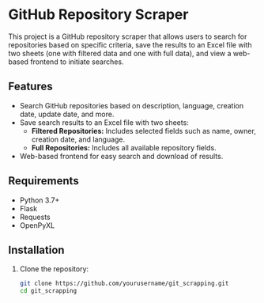 # GitHub Repository Scraper

This project is a GitHub repository scraper that allows users to search for repositories based on specific criteria, save the results to an Excel file with two sheets (one with filtered data and one with full data), and view a web-based frontend to initiate searches.

## Features

- Search GitHub repositories based on description, language, creation date, update date, and more.
- Save search results to an Excel file with two sheets:
  - **Filtered Repositories:** Includes selected fields such as name, owner, creation date, and language.
  - **Full Repositories:** Includes all available repository fields.
- Web-based frontend for easy search and download of results.

## Requirements

- Python 3.7+
- Flask
- Requests
- OpenPyXL

## Installation

1. Clone the repository:
   ```bash
   git clone https://github.com/yourusername/git_scrapping.git
   cd git_scrapping
